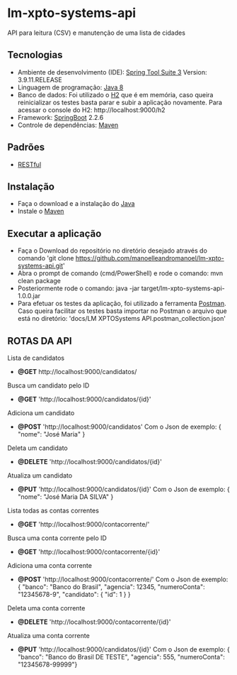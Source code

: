 # lm-xpto-systems-api
 API para leitura (CSV) e manutenção de uma lista de cidades

## Tecnologias
- Ambiente de desenvolvimento (IDE): [Spring Tool Suite 3](https://github.com/spring-projects/toolsuite-distribution/wiki/Spring-Tool-Suite-3) Version: 3.9.11.RELEASE
- Linguagem de programação: [Java 8](https://www.java.com/pt_BR/download/faq/java8.xml)
- Banco de dados: Foi utilizado o [H2](https://www.h2database.com/html/main.html) que é em memória, caso queira reinicializar os testes basta parar e subir a aplicação novamente. Para acessar o console do H2: http://localhost:9000/h2
- Framework: [SpringBoot](https://spring.io/projects/spring-boot) 2.2.6
- Controle de dependências: [Maven](https://maven.apache.org/)

## Padrões
- [RESTful](https://blog.caelum.com.br/rest-principios-e-boas-praticas/)

## Instalação
- Faça o download e a instalação do [Java](https://www.java.com/pt_BR/download/)
- Instale o [Maven](http://www.matera.com/blog/post/tutorial-instalacao-apache-maven-configuracao-eclipse)

## Executar a aplicação
- Faça o Download do repositório no diretório desejado através do comando 'git clone https://github.com/manoelleandromanoel/lm-xpto-systems-api.git'
- Abra o prompt de comando (cmd/PowerShell) e rode o comando: mvn clean package
- Posteriormente rode o comando: java -jar target/lm-xpto-systems-api-1.0.0.jar
- Para efetuar os testes da aplicação, foi utilizado a ferramenta [Postman](https://www.postman.com/). Caso queira facilitar os testes basta importar no Postman o arquivo que está no diretório: 'docs/LM XPTOSystems API.postman_collection.json'

## ROTAS DA API

Lista de candidatos
- **@GET** http://localhost:9000/candidatos/

Busca um candidato pelo ID
- **@GET** 'http://localhost:9000/candidatos/{id}'

Adiciona um candidato
- **@POST** 'http://localhost:9000/candidatos'
Com o Json de exemplo: { "nome": "José Maria" }

Deleta um candidato
- **@DELETE** 'http://localhost:9000/candidatos/{id}'

Atualiza um candidato
- **@PUT** 'http://localhost:9000/candidatos/{id}'
Com o Json de exemplo: { "nome": "José Maria DA SILVA" }

Lista todas as contas correntes
- **@GET** 'http://localhost:9000/contacorrente/'

Busca uma conta corrente pelo ID
- **@GET** 'http://localhost:9000/contacorrente/{id}'

Adiciona uma conta corrente
- **@POST** 'http://localhost:9000/contacorrente/'
Com o Json de exemplo: { "banco": "Banco do Brasil", "agencia": 12345, "numeroConta": "12345678-9", "candidato": { "id": 1 } }

Deleta uma conta corrente
- **@DELETE** 'http://localhost:9000/contacorrente/{id}'

Atualiza uma conta corrente
- **@PUT** 'http://localhost:9000/candidatos/{id}'
Com o Json de exemplo: { "banco": "Banco do Brasil DE TESTE", "agencia": 555, "numeroConta": "12345678-99999"}
